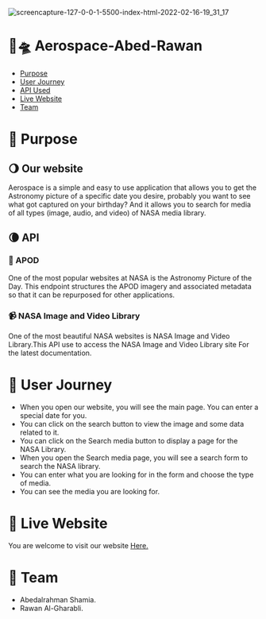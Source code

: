 ![screencapture-127-0-0-1-5500-index-html-2022-02-16-19_31_17](https://user-images.githubusercontent.com/73759748/154322556-bdb7d4bf-f39e-4957-a5d0-86a92fd2a0ca.png)

# :satellite:🛸 Aerospace-Abed-Rawan

- [Purpose](#purpose)
- [User Journey](#user-journey)
- [API Used](#API)
- [Live Website](#live-website)
- [Team](#team)

# :pushpin: Purpose <span id='purpose'></span>

## :waning_gibbous_moon: Our website

Aerospace is a simple and easy to use application that allows you to get the Astronomy picture of a specific date you desire, probably you want to see what got captured on your birthday? And it allows you to search for media of all types (image, audio, and video) of NASA media library.

## :waning_crescent_moon: API <span id='API'></span>

### :satellite: APOD

One of the most popular websites at NASA is the Astronomy Picture of the Day. This endpoint structures the APOD imagery and associated metadata so that it can be repurposed for other applications.

### :video_camera: NASA Image and Video Library

One of the most beautiful NASA websites is NASA Image and Video Library.This API use to access the NASA Image and Video Library site For the latest documentation.

# :book: User Journey <span id='user-journey'></span>

- When you open our website, you will see the main page. You can enter a special date for you.
- You can click on the search button to view the image and some data related to it.
- You can click on the Search media button to display a page for the NASA Library.
- When you open the Search media page, you will see a search form to search the NASA library.
- You can enter what you are looking for in the form and choose the type of media.
- You can see the media you are looking for.

# :link: Live Website <span id='live-website'></span>

You are welcome to visit our website [Here. ](https://gsg-g11.github.io/Aerospace-Abed-Rawan/)

# :busts_in_silhouette: Team <span id='team'></span>

- Abedalrahman Shamia.
- Rawan Al-Gharabli.
